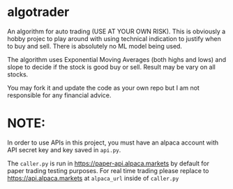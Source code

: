 # algotrader

An algorithm for auto trading (USE AT YOUR OWN RISK).
This is obviously a hobby projec to play around with using technical indication to justify when to buy and sell. There is absolutely no ML model being used.

The algorithm uses Exponential Moving Averages (both highs and lows) and slope to decide if the stock is good buy or sell. Result may be vary on all stocks.

You may fork it and update the code as your own repo but I am not responsible for any financial advice.

# **NOTE:**

In order to use APIs in this project, you must have an alpaca account with API secret key and key saved in `api.py`.

The `caller.py` is run in https://paper-api.alpaca.markets by default for paper trading testing purposes. For real time trading please replace to https://api.alpaca.markets at `alpaca_url` inside of `caller.py`
